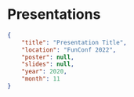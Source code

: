 # Presentations

```json
{
    "title": "Presentation Title",
    "location": "FunConf 2022",
    "poster": null,
    "slides": null,
    "year": 2020,
    "month": 11
}
```
